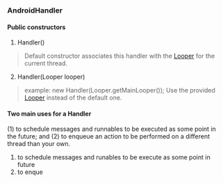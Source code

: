 ### AndroidHandler

####  Public constructors
1)  Handler()
> Default constructor associates this handler with the [Looper](https://developer.android.com/reference/android/os/Looper.html) for the current thread.
2) Handler(Looper looper)
> example: new Handler(Looper.getMainLooper());
> Use the provided [Looper](https://developer.android.com/reference/android/os/Looper.html) instead of the default one.

#### Two main uses for a Handler
(1) to schedule messages and runnables to be executed as some point in the future; and (2) to enqueue an action to be performed on a different thread than your own.

1) to schedule messages and runables to be execute as some point in future
2) to enque
